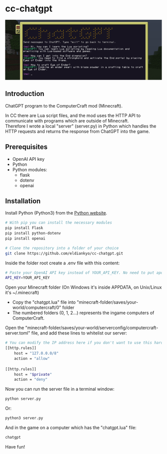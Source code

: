 # cc-chatgpt

![Cover Image](./cover.png)

## Introduction
  
ChatGPT program to the ComputerCraft mod (Minecraft).  
  
In CC there are Lua script files, and the mod uses the HTTP API to communicate with programs which are outside of Minecraft.  
Therefore I wrote a local "server" (server.py) in Python which handles the HTTP requests and returns the response from ChatGPT into the game.
  
## Prerequisites
  
- OpenAI API key
- Python
- Python modules:
  - flask
  - dotenv
  - openai
  
## Installation
  
Install Python (Python3) from the [Python website](https://www.python.org/).
  
```bash
# With pip you can install the necessary modules
pip install Flask
pip install python-dotenv
pip install openai
```
  
```bash
# Clone the repository into a folder of your choice
git clone https://github.com/eldiankyo/cc-chatgpt.git
```
  
Inside the folder root create a .env file with this content:
  
```bash
# Paste your OpenAI API key instead of YOUR_API_KEY. No need to put apostrofes or any symboles around.
API_KEY=YOUR_API_KEY
```
  
Open your Minecraft folder (On Windows it's inside APPDATA, on Unix/Linux it's ~/.minecraft)
- Copy the "chatgpt.lua" file into "minecraft-folder/saves/your-world/computercraft/0" folder
- The numbered folders (0, 1, 2...) represents the ingame computers of ComputerCraft.
  
  
Open the "minecraft-folder/saves/your-world/serverconfig/computercraft-server.toml" file, and add these lines to whitelist our server:
  
```bash
# You can modify the IP address here if you don't want to use this hard coded one, but then don't forget to modify the one in the "server.py" file too!
[[http.rules]]
	host = "127.0.0.0/8"
	action = "allow"
 
[[http.rules]]
	host = "$private"
	action = "deny"
```

Now you can run the server file in a terminal window:
```bash
python server.py
```  
Or:
```bash
python3 server.py
```

And in the game on a computer which has the "chatgpt.lua" file:
```bash
chatgpt
```

Have fun!
